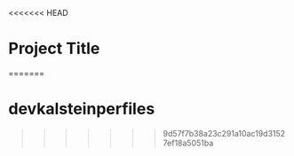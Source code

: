 <<<<<<< HEAD
# Project Title
=======
# devkalsteinperfiles
>>>>>>> 9d57f7b38a23c291a10ac19d31527ef18a5051ba
